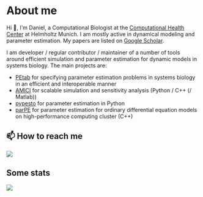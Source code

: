 # About me

Hi 👋, I'm Daniel, a Computational Biologist at the [Computational Health Center](https://www.helmholtz-munich.de/en/computational-health-center) at Helmholtz Munich.
I am mostly active in dynamical modeling and parameter estimation.
My papers are listed on [Google Scholar](https://scholar.google.de/citations?user=c9w50HsAAAAJ&hl=en).

I am developer / regular contributor / maintainer of a number of tools around efficient simulation and parameter estimation for dynamic models in systems biology.
The main projects are:

* [PEtab](https://petab.readthedocs.io/) for specifying parameter estimation problems in systems biology in an efficient and interoperable manner
* [AMICI](https://github.com/AMICI-dev/AMICI/) for scalable simulation and sensitivity analysis (Python / C++ (/ Matlab))
* [pypesto](https://github.com/ICB-DCM/pyPESTO/) for parameter estimation in Python
* [parPE](https://github.com/ICB-DCM/parPE) for parameter estimation for ordinary differential equation models on high-performance computing cluster (C++)

## 📫 How to reach me

[![](https://img.shields.io/badge/LinkedIn-0077B5?style=for-the-badge&logo=linkedin&logoColor=white)](https://www.linkedin.com/in/danielweindl/)

## Some stats

<!-- ![](http://github-profile-summary-cards.vercel.app/api/cards/most-commit-language?username=dweindl&theme=default) -->
 
<a href="https://github.com/anuraghazra/github-readme-stats">
  <img align="center" src="https://github-readme-stats.vercel.app/api?username=dweindl&count_private=true&show_icons=true" />
</a>
<!--
<a href="https://github.com/anuraghazra/github-readme-stats">
  <img align="center" src="https://github-readme-stats.vercel.app/api/top-langs/?username=dweindl" />
</a>
-->
